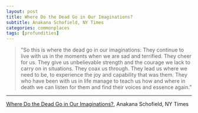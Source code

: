 ```yaml
---
layout: post
title: Where Do the Dead Go in Our Imaginations?
subtitle: Anakana Schofield, NY Times
categories: commonplaces
tags: [profundities]
---
```

>"So this is where the dead go in our imaginations: They continue to live with us in the moments when we are sad
and terrified. They cheer for us. They give us unbelievable strength and the courage we lack to carry on in
situations. They coax us through. They lead us where we need to be, to experience the joy and capability that
was them. They who have been with us in life manage to teach us how and where in death we can listen for
them and find their voices and essence again.”

---
[Where Do the Dead Go in Our Imaginations?](https://www.nytimes.com/2021/03/06/opinion/assisted-death-grief.html?referrer=masthead), Anakana Schofield, NY Times